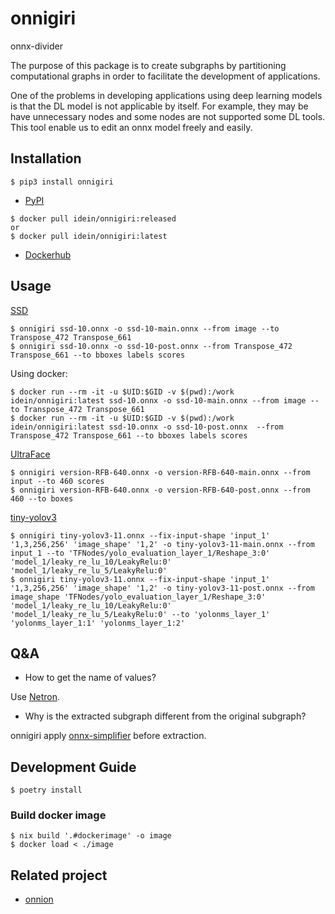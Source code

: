 # onnigiri
onnx-divider

The purpose of this package is to create subgraphs by partitioning computational graphs in order to facilitate the development of applications.

One of the problems in developing applications using deep learning models is that the DL model is not applicable by itself.
For example, they may be have unnecessary nodes and some nodes are not supported some DL tools.
This tool enable us to edit an onnx model freely and easily.

## Installation

```
$ pip3 install onnigiri
```

- [PyPI](https://pypi.org/project/onnigiri/)

```
$ docker pull idein/onnigiri:released
or
$ docker pull idein/onnigiri:latest
```

- [Dockerhub](https://hub.docker.com/repository/docker/idein/onnigiri)

## Usage
[SSD](https://github.com/onnx/models/tree/main/vision/object_detection_segmentation/ssd)

```
$ onnigiri ssd-10.onnx -o ssd-10-main.onnx --from image --to Transpose_472 Transpose_661
$ onnigiri ssd-10.onnx -o ssd-10-post.onnx --from Transpose_472 Transpose_661 --to bboxes labels scores
```

Using docker:

```
$ docker run --rm -it -u $UID:$GID -v $(pwd):/work idein/onnigiri:latest ssd-10.onnx -o ssd-10-main.onnx --from image --to Transpose_472 Transpose_661
$ docker run --rm -it -u $UID:$GID -v $(pwd):/work idein/onnigiri:latest ssd-10.onnx -o ssd-10-post.onnx  --from Transpose_472 Transpose_661 --to bboxes labels scores
```

[UltraFace](https://github.com/onnx/models/tree/main/vision/body_analysis/ultraface)

```
$ onnigiri version-RFB-640.onnx -o version-RFB-640-main.onnx --from input --to 460 scores
$ onnigiri version-RFB-640.onnx -o version-RFB-640-post.onnx --from 460 --to boxes
```

[tiny-yolov3](https://github.com/onnx/models/tree/main/vision/object_detection_segmentation/tiny-yolov3)

```
$ onnigiri tiny-yolov3-11.onnx --fix-input-shape 'input_1' '1,3,256,256' 'image_shape' '1,2' -o tiny-yolov3-11-main.onnx --from input_1 --to 'TFNodes/yolo_evaluation_layer_1/Reshape_3:0' 'model_1/leaky_re_lu_10/LeakyRelu:0' 'model_1/leaky_re_lu_5/LeakyRelu:0'
$ onnigiri tiny-yolov3-11.onnx --fix-input-shape 'input_1' '1,3,256,256' 'image_shape' '1,2' -o tiny-yolov3-11-post.onnx --from image_shape 'TFNodes/yolo_evaluation_layer_1/Reshape_3:0' 'model_1/leaky_re_lu_10/LeakyRelu:0' 'model_1/leaky_re_lu_5/LeakyRelu:0' --to 'yolonms_layer_1' 'yolonms_layer_1:1' 'yolonms_layer_1:2'
```

## Q&A

- How to get the name of values?

Use [Netron](https://netron.app).

- Why is the extracted subgraph different from the original subgraph?

onnigiri apply [onnx-simplifier](https://github.com/daquexian/onnx-simplifier) before extraction.

## Development Guide

```
$ poetry install
```

### Build docker image

```
$ nix build '.#dockerimage' -o image
$ docker load < ./image
```

## Related project

- [onnion](https://github.com/Idein/onnion)
